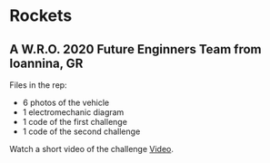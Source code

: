 # Rockets

## A W.R.O. 2020 Future Enginners Team from Ioannina, GR


Files in the rep:
- 6 photos of the vehicle
- 1 electromechanic diagram
- 1 code of the first challenge
- 1 code of the second challenge

Watch a short video of the challenge [Video](https://youtu.be/1nSl26NC-5U).
